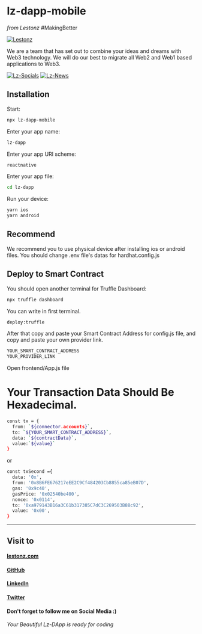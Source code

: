 # lz-dapp-mobile
  _from Lestonz_
  #MakingBetter


[![Lestonz](https://imgyukle.com/f/2022/11/23/J5ZYa1.png)](https://lestonz.com)


We are a team that has set out to combine your ideas and dreams with Web3 technology. 
We will do our best to migrate all Web2 and Web1 based applications to Web3.


[![Lz-Socials](https://imgyukle.com/f/2022/11/23/J5ZfoH.png)]([https://lestonz.com](https://lzsocials.live))  [![Lz-News](https://imgyukle.com/f/2022/11/23/J5ZwHA.png)]([https://lestonz.com]([https://lzsocials.live/](https://play.google.com/store/apps/details?id=com.lznews&hl=us&gl=US))) 


## Installation

Start:

```sh
npx lz-dapp-mobile
```

Enter your app name:

```sh
lz-dapp
```

Enter your app URI scheme:

```sh
reactnative
```

Enter your app file:

```sh
cd lz-dapp
```

Run your device:

```sh
yarn ios
yarn android
```

## Recommend

We recommend you to use physical device after installing ios or android files.
You should change .env file's datas for hardhat.config.js

## Deploy to Smart Contract

You should open another terminal for Truffle Dashboard:

```sh
npx truffle dashboard
```

You can write in first terminal.

```sh
deploy:truffle
```
After that copy and paste your Smart Contract Address for config.js file, 
and copy and paste your own provider link.

```sh
YOUR_SMART_CONTRACT_ADDRESS
YOUR_PROVIDER_LINK
```

Open frontend/App.js file



# Your Transaction Data Should Be Hexadecimal.


```sh
const tx = {
  from: `${connector.accounts}`, 
  to: `${YOUR_SMART_CONTRACT_ADDRESS}`,
  data: `${contractData}`,
  value:`${value}`    
}
```
or

```sh
const txSecond ={
  data: '0x',
  from: '0x8B6FE676217eEE2C9Cf484203Cb8855ca85eB07D',
  gas: '0x9c40',
  gasPrice: '0x02540be400',
  nonce: '0x0114',
  to: '0xa979143B16a3C61b317385C7dC3C269503B88c92',
  value: '0x00',
}
```
----------------------------------------

## Visit to 
#### [lestonz.com](https://lestonz.com/)
#### [GitHub](https://www.linkedin.com/company/lestonz)
#### [LinkedIn](https://www.linkedin.com/company/lestonz?original_referer)
#### [Twitter](https://twitter.com/lestonz)

#### Don't forget to follow me on Social Media :)

 _Your Beautiful Lz-DApp is ready for coding_
